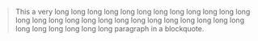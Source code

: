 >This a very long long long long long long long long long long long long long long long long long long long long long long long long long long long long long long long long paragraph in a blockquote.
